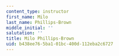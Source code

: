 ```yaml
---
content_type: instructor
first_name: Milo
last_name: Phillips-Brown
middle_initial: ''
salutation: ''
title: Milo Phillips-Brown
uid: b438ee76-5ba1-01bc-400d-112eba2c6727
---
```

